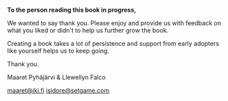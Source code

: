 **To the person reading this book in progress,**

We wanted to say thank you. Please enjoy and provide us with feedback on what you liked or didn't to help us further grow the book.

Creating a book takes a lot of persistence and support from early adopters like yourself helps us to keep going.

Thank you.

Maaret Pyh&auml;j&auml;rvi & Llewellyn Falco

maaret@iki.fi
isidore@setgame.com  
